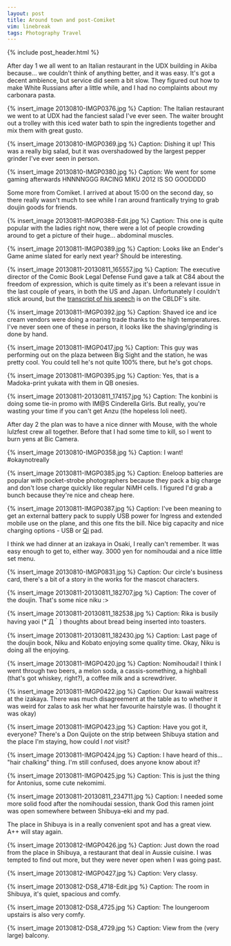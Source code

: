 ```yaml
---
layout: post
title: Around town and post-Comiket
vim: linebreak
tags: Photography Travel
---
```


{% include post_header.html %}


After day 1 we all went to an Italian restaurant in the UDX building in Akiba because... we couldn't think of anything better, and it was easy. It's got a decent ambience, but service did seem a bit slow. They figured out how to make White Russians after a little while, and I had no complaints about my carbonara pasta.

{% insert_image 20130810-IMGP0376.jpg %}
Caption: The Italian restaurant we went to at UDX had the fanciest salad I've ever seen. The waiter brought out a trolley with this iced water bath to spin the ingredients together and mix them with great gusto.

{% insert_image 20130810-IMGP0369.jpg %}
Caption: Dishing it up! This was a really big salad, but it was overshadowed by the largest pepper grinder I've ever seen in person.

{% insert_image 20130810-IMGP0380.jpg %}
Caption: We went for some gaming afterwards HNNNNGGG RACING MIKU 2012 IS SO GOODDDD


Some more from Comiket. I arrived at about 15:00 on the second day, so there really wasn't much to see while I ran around frantically trying to grab doujin goods for friends.


{% insert_image 20130811-IMGP0388-Edit.jpg %}
Caption: This one is quite popular with the ladies right now, there were a lot of people crowding around to get a picture of their huge... abdominal muscles.

{% insert_image 20130811-IMGP0389.jpg %}
Caption: Looks like an Ender's Game anime slated for early next year? Should be interesting.

{% insert_image 20130811-20130811_165557.jpg %}
Caption: The executive director of the Comic Book Legal Defense Fund gave a talk at C84 about the freedom of expression, which is quite timely as it's been a relevant issue in the last couple of years, in both the US and Japan. Unfortunately I couldn't stick around, but the [transcript of his speech](http://cbldf.org/2013/08/cbldfs-comic-market-speech-on-manga-freedom/) is on the CBLDF's site.

{% insert_image 20130811-IMGP0392.jpg %}
Caption: Shaved ice and ice cream vendors were doing a roaring trade thanks to the high temperatures. I've never seen one of these in person, it looks like the shaving/grinding is done by hand.

{% insert_image 20130811-IMGP0417.jpg %}
Caption: This guy was performing out on the plaza between Big Sight and the station, he was pretty cool. You could tell he's not quite 100% there, but he's got chops.

{% insert_image 20130811-IMGP0395.jpg %}
Caption: Yes, that is a Madoka-print yukata with them in QB onesies.

{% insert_image 20130811-20130811_174157.jpg %}
Caption: The konbini is doing some tie-in promo with IM@S Cinderella Girls. But really, you're wasting your time if you can't get Anzu (the hopeless loli neet).



After day 2 the plan was to have a nice dinner with Mouse, with the whole lulzfest crew all together. Before that I had some time to kill, so I went to burn yens at Bic Camera.

{% insert_image 20130810-IMGP0358.jpg %}
Caption: I want! #okaynotreally

{% insert_image 20130811-IMGP0385.jpg %}
Caption: Eneloop batteries are popular with pocket-strobe photographers because they pack a big charge and don't lose charge quickly like regular NiMH cells. I figured I'd grab a bunch because they're nice and cheap here.

{% insert_image 20130811-IMGP0387.jpg %}
Caption: I've been meaning to get an external battery pack to supply USB power for Ingress and extended mobile use on the plane, and this one fits the bill. Nice big capacity and nice charging options - USB or [Qi](http://en.wikipedia.org/wiki/Qi_%28inductive_power_standard%29) pad.


I think we had dinner at an izakaya in Osaki, I really can't remember. It was easy enough to get to, either way. 3000 yen for nomihoudai and a nice little set menu.


{% insert_image 20130810-IMGP0831.jpg %}
Caption: Our circle's business card, there's a bit of a story in the works for the mascot characters.

{% insert_image 20130811-20130811_182707.jpg %}
Caption: The cover of the doujin. That's some nice niku :>

{% insert_image 20130811-20130811_182538.jpg %}
Caption: Rika is busily having yaoi (*´Д｀) thoughts about bread being inserted into toasters.

{% insert_image 20130811-20130811_182430.jpg %}
Caption: Last page of the doujin book, Niku and Kobato enjoying some quality time. Okay, Niku is doing all the enjoying.



{% insert_image 20130811-IMGP0420.jpg %}
Caption: Nomihoudai! I think I went through two beers, a melon soda, a cassis-something, a highball (that's got whiskey, right?), a coffee milk and a screwdriver.

{% insert_image 20130811-IMGP0422.jpg %}
Caption: Our kawaii waitress at the izakaya. There was much disagreement at the table as to whether it was weird for zalas to ask her what her favourite hairstyle was. (I thought it was okay)



{% insert_image 20130811-IMGP0423.jpg %}
Caption: Have you got it, everyone? There's a Don Quijote on the strip between Shibuya station and the place I'm staying, how could I *not* visit?

{% insert_image 20130811-IMGP0424.jpg %}
Caption: I have heard of this... "hair chalking" thing. I'm still confused, does anyone know about it?

{% insert_image 20130811-IMGP0425.jpg %}
Caption: This is just the thing for Antonius, some cute nekomimi.

{% insert_image 20130811-20130811_234711.jpg %}
Caption: I needed some more solid food after the nomihoudai session, thank God this ramen joint was open somewhere between Shibuya-eki and my pad.


The place in Shibuya is in a really convenient spot and has a great view. A++ will stay again.


{% insert_image 20130812-IMGP0426.jpg %}
Caption: Just down the road from the place in Shibuya, a restaurant that deal in Aussie cuisine. I was tempted to find out more, but they were never open when I was going past.

{% insert_image 20130812-IMGP0427.jpg %}
Caption: Very classy.

{% insert_image 20130812-DS8_4718-Edit.jpg %}
Caption: The room in Shibuya, it's quiet, spacious and comfy.

{% insert_image 20130812-DS8_4725.jpg %}
Caption: The loungeroom upstairs is also very comfy.

{% insert_image 20130812-DS8_4729.jpg %}
Caption: View from the (very large) balcony.


